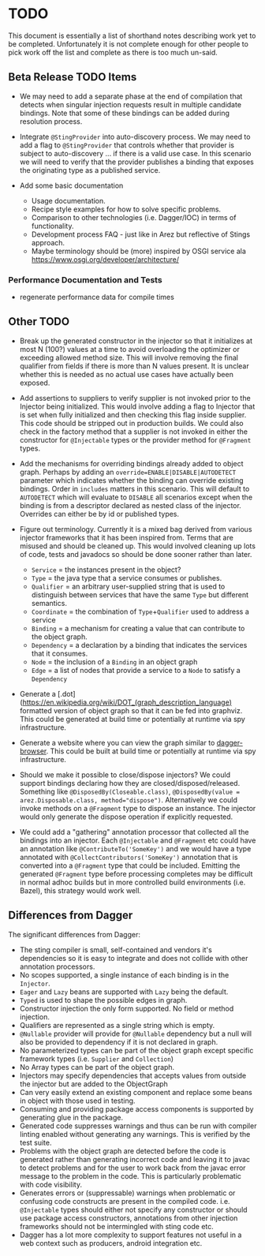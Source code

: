 # TODO

This document is essentially a list of shorthand notes describing work yet to be completed.
Unfortunately it is not complete enough for other people to pick work off the list and
complete as there is too much un-said.

## Beta Release TODO Items

* We may need to add a separate phase at the end of compilation that detects when singular injection requests
  result in multiple candidate bindings. Note that some of these bindings can be added during resolution process.

* Integrate `@StingProvider` into auto-discovery process. We may need to add a flag to `@StingProvider` that
  controls whether that provider is subject to auto-discovery ... if there is a valid use case. In this scenario
  we will need to verify that the provider publishes a binding that exposes the originating type as a published
  service.

* Add some basic documentation
  * Usage documentation.
  * Recipe style examples for how to solve specific problems.
  * Comparison to other technologies (i.e. Dagger/IOC) in terms of functionality.
  * Development process FAQ - just like in Arez but reflective of Stings approach.
  * Maybe terminology should be (more) inspired by OSGI service ala https://www.osgi.org/developer/architecture/

### Performance Documentation and Tests

* regenerate performance data for compile times

## Other TODO

* Break up the generated constructor in the injector so that it initializes at most N (100?) values at a time
  to avoid overloading the optimizer or exceeding allowed method size. This will involve removing the final
  qualifier from fields if there is more than N values present. It is unclear whether this is needed as no
  actual use cases have actually been exposed.

* Add assertions to suppliers to verify supplier is not invoked prior to the Injector being initialized.
  This would involve adding a flag to Injector that is set when fully initialized and then checking this
  flag inside supplier. This code should be stripped out in production builds. We could also check in the
  factory method that a supplier is not invoked in either the constructor for `@Injectable` types or the
  provider method for `@Fragment` types.

* Add the mechanisms for overriding bindings already added to object graph. Perhaps by adding an
  `override=ENABLE|DISABLE|AUTODETECT` parameter which indicates whether the binding can override
  existing bindings. Order in `includes` matters in this scenario. This will default to `AUTODETECT`
  which will evaluate to `DISABLE` all scenarios except when the binding is from a descriptor declared
  as nested class of the injector. Overrides can either be by id or published types.

* Figure out terminology. Currently it is a mixed bag derived from various injector frameworks that it has
  been inspired from. Terms that are misused and should be cleaned up. This would involved cleaning up lots
  of code, tests and javadocs so should be done sooner rather than later.
  * `Service` = the instances present in the object?
  * `Type` = the java type that a service consumes or publishes.
  * `Qualifier` = an arbitrary user-supplied string that is used to distinguish between services
    that have the same `Type` but different semantics.
  * `Coordinate` = the combination of `Type`+`Qualifier` used to address a service
  * `Binding` = a mechanism for creating a value that can contribute to the object graph.
  * `Dependency` = a declaration by a binding that indicates the services that it consumes.
  * `Node` = the inclusion of a `Binding` in an object graph
  * `Edge` = a list of nodes that provide a service to a `Node` to satisfy a `Dependency`

* Generate a [.dot](https://en.wikipedia.org/wiki/DOT_(graph_description_language) formatted version of
  object graph so that it can be fed into graphviz. This could be generated at build time or potentially
  at runtime via spy infrastructure.

* Generate a website where you can view the graph similar to [dagger-browser](https://github.com/Snapchat/dagger-browser).
  This could be built at build time or potentially at runtime via spy infrastructure.

* Should we make it possible to close/dispose injectors? We could support bindings declaring how they
  are closed/disposed/released. Something like `@DisposedBy(Closeable.class)`,
  `@DisposedBy(value = arez.Disposable.class, method="dispose")`. Alternatively we could invoke methods on
  a `@Fragment` type to dispose an instance. The injector would only generate the dispose operation if
  explicitly requested.

* We could add a "gathering" annotation processor that collected all the bindings into an injector.
  Each `@Injectable` and `@Fragment` etc could have an annotation like `@ContributeTo('SomeKey')` and we
  would have a type annotated with `@CollectContributors('SomeKey')` annotation that is converted into a
  `@Fragment` type that could be included. Emitting the generated `@Fragment` type before processing
  completes may be difficult in normal adhoc builds but in more controlled build environments (i.e. Bazel),
  this strategy would work well.

## Differences from Dagger

The significant differences from Dagger:

* The sting compiler is small, self-contained and vendors it's dependencies so it is easy to integrate and
  does not collide with other annotation processors.
* No scopes supported, a single instance of each binding is in the `Injector`.
* `Eager` and `Lazy` beans are supported with `Lazy` being the default.
* `Typed` is used to shape the possible edges in graph.
* Constructor injection the only form supported. No field or method injection.
* Qualifiers are represented as a single string which is empty.
* `@Nullable` provider will provide for `@Nullable` dependency but a null will also be provided to dependency if it
  is not declared in graph.
* No parameterized types can be part of the object graph except specific framework types (i.e. `Supplier` and
  `Collection`)
* No Array types can be part of the object graph.
* Injectors may specify dependencies that accepts values from outside the injector but are added to the ObjectGraph
* Can very easily extend an existing component and replace some beans in object with those used in testing.
* Consuming and providing package access components is supported by generating glue in the package.
* Generated code suppresses warnings and thus can be run with compiler linting enabled without generating any warnings. This is verified by the test suite.
* Problems with the object graph are detected before the code is generated rather than generating incorrect code
  and leaving it to javac to detect problems and for the user to work back from the javac error message to the
  problem in the code. This is particularly problematic with code visibility.
* Generates errors or (suppressable) warnings when problematic or confusing code constructs are present in the compiled code. i.e. `@Injectable` types should either not specify any constructor or should use package access constructors, annotations from other injection frameworks should not be intermingled with sting code etc.
* Dagger has a lot more complexity to support features not useful in a web context such as producers, android integration etc.
